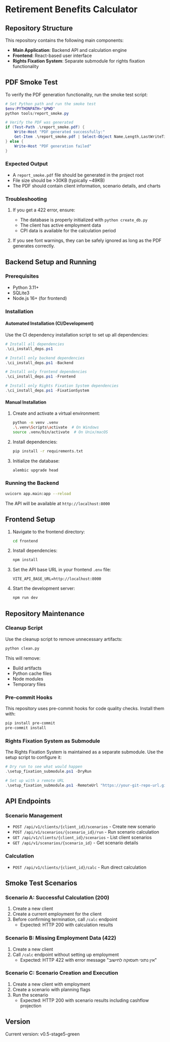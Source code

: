 # Retirement Benefits Calculator

## Repository Structure

This repository contains the following main components:

- **Main Application**: Backend API and calculation engine
- **Frontend**: React-based user interface
- **Rights Fixation System**: Separate submodule for rights fixation functionality

## PDF Smoke Test

To verify the PDF generation functionality, run the smoke test script:

```powershell
# Set Python path and run the smoke test
$env:PYTHONPATH="$PWD"
python tools/report_smoke.py

# Verify the PDF was generated
if (Test-Path .\report_smoke.pdf) {
    Write-Host "PDF generated successfully:"
    Get-Item .\report_smoke.pdf | Select-Object Name,Length,LastWriteTime
} else {
    Write-Host "PDF generation failed"
}
```

### Expected Output
- A `report_smoke.pdf` file should be generated in the project root
- File size should be >30KB (typically ~49KB)
- The PDF should contain client information, scenario details, and charts

### Troubleshooting
1. If you get a 422 error, ensure:
   - The database is properly initialized with `python create_db.py`
   - The client has active employment data
   - CPI data is available for the calculation period

2. If you see font warnings, they can be safely ignored as long as the PDF generates correctly.

## Backend Setup and Running

### Prerequisites
- Python 3.11+
- SQLite3
- Node.js 16+ (for frontend)

### Installation

#### Automated Installation (CI/Development)

Use the CI dependency installation script to set up all dependencies:

```powershell
# Install all dependencies
.\ci_install_deps.ps1

# Install only backend dependencies
.\ci_install_deps.ps1 -Backend

# Install only frontend dependencies
.\ci_install_deps.ps1 -Frontend

# Install only Rights Fixation System dependencies
.\ci_install_deps.ps1 -FixationSystem
```

#### Manual Installation

1. Create and activate a virtual environment:
   ```bash
   python -m venv .venv
   .\.venv\Scripts\activate  # On Windows
   source .venv/bin/activate  # On Unix/macOS
   ```

2. Install dependencies:
   ```bash
   pip install -r requirements.txt
   ```

3. Initialize the database:
   ```bash
   alembic upgrade head
   ```

### Running the Backend
```bash
uvicorn app.main:app --reload
```

The API will be available at `http://localhost:8000`

## Frontend Setup

1. Navigate to the frontend directory:
   ```bash
   cd frontend
   ```

2. Install dependencies:
   ```bash
   npm install
   ```

3. Set the API base URL in your frontend `.env` file:
   ```
   VITE_API_BASE_URL=http://localhost:8000
   ```

4. Start the development server:
   ```bash
   npm run dev
   ```

## Repository Maintenance

### Cleanup Script

Use the cleanup script to remove unnecessary artifacts:

```bash
python clean.py
```

This will remove:
- Build artifacts
- Python cache files
- Node modules
- Temporary files

### Pre-commit Hooks

This repository uses pre-commit hooks for code quality checks. Install them with:

```bash
pip install pre-commit
pre-commit install
```

### Rights Fixation System as Submodule

The Rights Fixation System is maintained as a separate submodule. Use the setup script to configure it:

```powershell
# Dry run to see what would happen
.\setup_fixation_submodule.ps1 -DryRun

# Set up with a remote URL
.\setup_fixation_submodule.ps1 -RemoteUrl "https://your-git-repo-url.git"
```

## API Endpoints

### Scenario Management
- `POST /api/v1/clients/{client_id}/scenarios` - Create new scenario
- `POST /api/v1/scenarios/{scenario_id}/run` - Run scenario calculation
- `GET /api/v1/clients/{client_id}/scenarios` - List client scenarios
- `GET /api/v1/scenarios/{scenario_id}` - Get scenario details

### Calculation
- `POST /api/v1/clients/{client_id}/calc` - Run direct calculation

## Smoke Test Scenarios

### Scenario A: Successful Calculation (200)
1. Create a new client
2. Create a current employment for the client
3. Before confirming termination, call `/calc` endpoint
   - Expected: HTTP 200 with calculation results

### Scenario B: Missing Employment Data (422)
1. Create a new client
2. Call `/calc` endpoint without setting up employment
   - Expected: HTTP 422 with error message "אין נתוני תעסוקה לחישוב"

### Scenario C: Scenario Creation and Execution
1. Create a new client with employment
2. Create a scenario with planning flags
3. Run the scenario
   - Expected: HTTP 200 with scenario results including cashflow projection

## Version
Current version: v0.5-stage5-green
